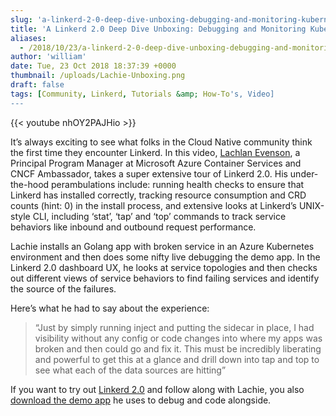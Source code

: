 ```yaml
---
slug: 'a-linkerd-2-0-deep-dive-unboxing-debugging-and-monitoring-kubernetes-services-on-azure'
title: 'A Linkerd 2.0 Deep Dive Unboxing: Debugging and Monitoring Kubernetes Services on Azure'
aliases:
  - /2018/10/23/a-linkerd-2-0-deep-dive-unboxing-debugging-and-monitoring-kubernetes-services-on-azure/
author: 'william'
date: Tue, 23 Oct 2018 18:37:39 +0000
thumbnail: /uploads/Lachie-Unboxing.png
draft: false
tags: [Community, Linkerd, Tutorials &amp; How-To's, Video]
---
```


{{< youtube nhOY2PAJHio >}}

It’s always exciting to see what folks in the Cloud Native community think the first time they encounter Linkerd. In this video, [Lachlan Evenson](https://twitter.com/LachlanEvenson/status/1047636507509420032), a Principal Program Manager at Microsoft Azure Container Services and CNCF Ambassador, takes a super extensive tour of Linkerd 2.0. His under-the-hood perambulations include: running health checks to ensure that Linkerd has installed correctly, tracking resource consumption and CRD counts (hint: 0) in the install process, and extensive looks at Linkerd’s UNIX-style CLI, including ‘stat’, ‘tap’ and ‘top’ commands to track service behaviors like inbound and outbound request performance.

Lachie installs an Golang app with broken service in an Azure Kubernetes environment and then does some nifty live debugging the demo app. In the Linkerd 2.0 dashboard UX, he looks at service topologies and then checks out different views of service behaviors to find failing services and identify the source of the failures.

Here’s what he had to say about the experience:

> “Just by simply running inject and putting the sidecar in place, I had visibility without any config or code changes into where my apps was broken and then could go and fix it. This must be incredibly liberating and powerful to get this at a glance and drill down into tap and top to see what each of the data sources are hitting”

If you want to try out [Linkerd 2.0](https://github.com/linkerd/linkerd2) and follow along with Lachie, you also [download the demo app](https://github.com/BuoyantIO/emojivoto) he uses to debug and code alongside.
